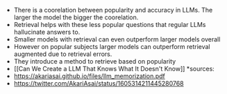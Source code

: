 * There is a coorelation between popularity and accuracy in LLMs. The larger the model the bigger the coorelation.
* Retrieval helps with these less popular questions that regular LLMs hallucinate answers to.
* Smaller models with retrieval can even outperform larger models overall
* However on popular subjects larger models can outperform retrieval augmented due to retrieval errors.
* They introduce a method to retrieve based on popularity
* [[Can We Create a LLM That Knows What It Doesn't Know]]
*sources: 
* https://akariasai.github.io/files/llm_memorization.pdf
* https://twitter.com/AkariAsai/status/1605314211445280768